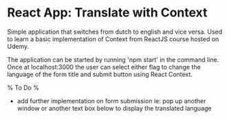 # React App: Translate with Context
 Simple application that switches from dutch to english and vice versa. Used to learn a basic implementation of Context from ReactJS course hosted on Udemy.
 
The application can be started by running 'npm start' in the command line. Once at localhost:3000 the user can select either flag to change the language of the form title and submit button using React Context.

% To Do %
- add further implementation on form submission ie: pop up another window or another text box below to display the translated language

